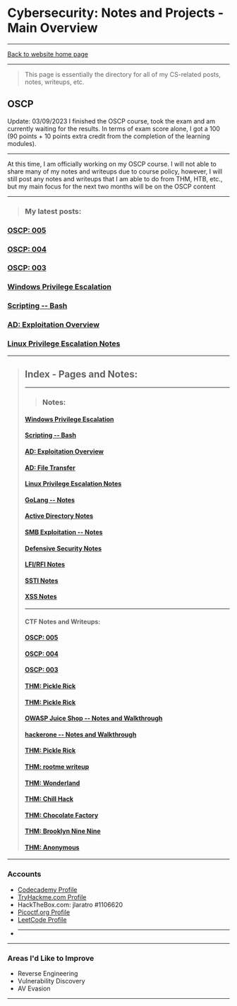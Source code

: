 #   Cybersecurity: Notes and Projects - Main Overview

----

[Back to website home page](https://jeremylaratro.link)

----
> This page is essentially the directory for all of my CS-related posts, notes, writeups, etc.

## OSCP
Update: 03/09/2023
I finished the OSCP course, took the exam and am currently waiting for the results. In terms of exam score alone, I got a 100 (90 points + 10 points extra credit from the completion of the learning modules). 


-----
At this time, I am officially working on my OSCP course. I will not able to share 
many of my notes and writeups due to course policy, however, I will still post any notes and writeups
that I am able to do from THM, HTB, etc., but my main focus for the next two months will be on the OSCP content  

---

> ### **My latest posts:**
### [OSCP: 005](https://jeremylaratro.link/CS/notes/OSCP_PREP005)
### [OSCP: 004](https://jeremylaratro.link/CS/notes/OSCP_PREP004)
### [OSCP: 003](https://jeremylaratro.link/CS/notes/OSCP_PREP003)
### [Windows Privilege Escalation](https://jeremylaratro.link/CS/notes/windows_privesc)
### [Scripting -- Bash](https://jeremylaratro.link/CS/notes/scripting)
### [AD: Exploitation Overview](https://jeremylaratro.link/CS/notes/ad_exploitation)
### [Linux Privilege Escalation Notes](https://jeremylaratro.link/CS/notes/PrivEsc)



-----------
>## Index - Pages and Notes:
>
>---
>>### Notes:
>#### [Windows Privilege Escalation](https://jeremylaratro.link/CS/notes/windows_privesc)
>#### [Scripting -- Bash](https://jeremylaratro.link/CS/notes/scripting)
>#### [AD: Exploitation Overview](https://jeremylaratro.link/CS/notes/ad_exploitation)
>#### [AD: File Transfer](https://jeremylaratro.link/CS/notes/ad_filetransfer)
>#### [Linux Privilege Escalation Notes](https://jeremylaratro.link/CS/notes/PrivEsc)
>#### [GoLang -- Notes](https://jeremylaratro.link/CS/notes/golang)
>#### [Active Directory Notes](https://jeremylaratro.link/CS/notes/active_directory)
>#### [SMB Exploitation -- Notes](https://jeremylaratro.link/CS/notes/smb)
>#### [Defensive Security Notes](https://jeremylaratro.link/CS/notes/defensive_sec)
>#### [LFI/RFI Notes](https://jeremylaratro.link/CS/notes/lfi)
>#### [SSTI Notes](https://jeremylaratro.link/CS/notes/ssti)
>#### [XSS Notes](https://jeremylaratro.link/CS/notes/xss)
>
>
>---
>#### CTF Notes and Writeups:
>#### [OSCP: 005](https://jeremylaratro.link/CS/notes/OSCP_PREP005)
>#### [OSCP: 004](https://jeremylaratro.link/CS/notes/OSCP_PREP004)
>#### [OSCP: 003](https://jeremylaratro.link/CS/notes/OSCP_PREP003)
>#### [THM: Pickle Rick](https://jeremylaratro.link/CS/CTF/thm_dailybugle)
>#### [THM: Pickle Rick](https://jeremylaratro.link/CS/CTF/thm_pickle_rick)
>#### [OWASP Juice Shop -- Notes and Walkthrough](https://jeremylaratro.link/CS/CTF/juice_shop)
>#### [hackerone -- Notes and Walkthrough](https://jeremylaratro.link/CS/CTF/hacker_one_ctf)
>#### [THM: Pickle Rick](https://jeremylaratro.link/CS/CTF/thm_pickle_rick.md)
>#### [THM: rootme writeup](https://jeremylaratro.link/CS/CTF/thm_rootme)
>#### [THM: Wonderland](https://jeremylaratro.link/CS/CTF/wonderland_thm)
>#### [THM: Chill Hack](https://jeremylaratro.link/CS/CTF/thm_chill_hack)
>#### [THM: Chocolate Factory](https://jeremylaratro.link/CS/CTF/chocolate_factory)
>#### [THM: Brooklyn Nine Nine](https://jeremylaratro.link/CS/CTF/brooklyn_nine_nine)
>#### [THM: Anonymous](https://jeremylaratro.link/CS/CTF/thm_anonymous)



----


### **Accounts**
* [Codecademy Profile](https://www.codecademy.com/profiles/JeremyLaratro)
* [TryHackme.com Profile](https://tryhackme.com/p/jeremylaratro)
* HackTheBox.com: jlaratro #1106620
* [Picoctf.org Profile](https://play.picoctf.org/users/jeremylaratro)
* [LeetCode Profile](https://leetcode.com/jeremylaratro/)
* ----


----------


### **Areas I'd Like to Improve**
- Reverse Engineering
- Vulnerability Discovery
- AV Evasion
----------
